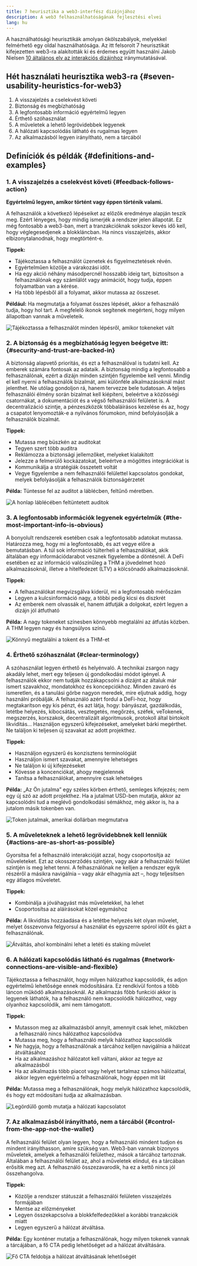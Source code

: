 ```yaml
---
title: 7 heurisztika a web3-interfész dizájnjához
description: A web3 felhasználhatóságának fejlesztési elvei
lang: hu
---
```


A használhatósági heurisztikák amolyan ökölszabályok, melyekkel felmérhető egy oldal használhatósága.
Az itt felsorolt 7 heurisztikát kifejezetten web3-ra alakították ki és érdemes együtt használni Jakob Nielsen [10 általános elv az interakciós dizájnhoz](https://www.nngroup.com/articles/ten-usability-heuristics/) iránymutatásával.

## Hét használati heurisztika web3-ra {#seven-usability-heuristics-for-web3}

1. A visszajelzés a cselekvést követi
2. Biztonság és megbízhatóság
3. A legfontosabb információ egyértelmű legyen
4. Érthető szóhasználat
5. A műveletek a lehető legrövidebbek legyenek
6. A hálózati kapcsolódás látható és rugalmas legyen
7. Az alkalmazásból legyen irányítható, nem a tárcából

## Definíciók és példák {#definitions-and-examples}

### 1. A visszajelzés a cselekvést követi {#feedback-follows-action}

**Egyértelmű legyen, amikor történt vagy éppen történik valami.**

A felhasználók a következő lépéseiket az előzők eredménye alapján teszik meg. Ezért lényeges, hogy mindig ismerjék a rendszer jelen állapotát. Ez még fontosabb a web3-ban, mert a tranzakcióknak sokszor kevés idő kell, hogy véglegesedjenek a blokkláncban. Ha nincs visszajelzés, akkor elbizonytalanodnak, hogy megtörtént-e.

**Tippek:**

- Tájékoztassa a felhasználót üzenetek és figyelmeztetések révén.
- Egyértelműen közölje a várakozási időt.
- Ha egy akció néhány másodpercnél hosszabb ideig tart, biztosítson a felhasználónak egy számlálót vagy animációt, hogy tudja, éppen folyamatban van a kérése.
- Ha több lépésből áll a folyamat, akkor mutassa az összeset.

**Például:**
Ha megmutatja a folyamat összes lépését, akkor a felhasználó tudja, hogy hol tart. A megfelelő ikonok segítenek megérteni, hogy milyen állapotban vannak a műveleteik.

![Tájékoztassa a felhasználót minden lépésről, amikor tokeneket vált](./Image1.png)

### 2. A biztonság és a megbízhatóság legyen beégetve itt: {#security-and-trust-are-backed-in}

A biztonság alapvető prioritás, és ezt a felhasználóval is tudatni kell.
Az emberek számára fontosak az adataik. A biztonság mindig a legfontosabb a felhasználónak, ezért a dizájn minden szintjén figyelembe kell venni. Mindig el kell nyerni a felhasználók bizalmát, ami különféle alkalmazásoknál mást jelenthet. Ne utólag gondoljon rá, hanem tervezze bele tudatosan. A teljes felhasználói élmény során bizalmat kell kiépíteni, beleértve a közösségi csatornákat, a dokumentációt és a végső felhasználói felületet is. A decentralizáció szintje, a pénzeszközök többaláírásos kezelése és az, hogy a csapatot lenyomozták-e a nyilvános fórumokon, mind befolyásolják a felhasználók bizalmát.

**Tippek:**

- Mutassa meg büszkén az auditokat
- Tegyen szert több auditra
- Reklámozza a biztonsági jellemzőket, melyeket kialakított
- Jelezze a felmerülő kockázatokat, beleértve a mögöttes integrációkat is
- Kommunikálja a stratégiák összetett voltát
- Vegye figyelembe a nem felhasználói felülettel kapcsolatos gondokat, melyek befolyásolják a felhasználók biztonságérzetét

**Példa:**
Tüntesse fel az auditot a láblécben, feltűnő méretben.

![A honlap láblécében feltüntetett auditok](./Image2.png)

### 3. A legfontosabb információk legyenek egyértelműk {#the-most-important-info-is-obvious}

A bonyolult rendszerek esetében csak a legfontosabb adatokat mutassa. Határozza meg, hogy mi a legfontosabb, és azt vegye előre a bemutatásban.
A túl sok információ túlterheli a felhasználókat, akik általában egy információdarabot vesznek figyelembe a döntésnél. A DeFi esetében ez az információ valószínűleg a THM a jövedelmet hozó alkalmazásoknál, illetve a hitelfedezet (LTV) a kölcsönadó alkalmazásoknál.

**Tippek:**

- A felhasználókat megvizsgálva kiderül, mi a legfontosabb mérőszám
- Legyen a kulcsinformáció nagy, a többi pedig kicsi és diszkrét
- Az emberek nem olvassák el, hanem átfutják a dolgokat, ezért legyen a dizájn jól átfutható

**Példa:** A nagy tokeneket színesben könnyebb megtalálni az átfutás közben. A THM legyen nagy és hangsúlyos színű.

![Könnyű megtalálni a tokent és a THM-et](./Image3.png)

### 4. Érthető szóhasználat {#clear-terminology}

A szóhasználat legyen érthető és helyénvaló.
A technikai zsargon nagy akadály lehet, mert egy teljesen új gondolkodási módot igényel. A felhasználók ekkor nem tudják hozzákapcsolni a dizájnt az általuk már ismert szavakhoz, mondatokhoz és koncepciókhoz. Minden zavaró és ismeretlen, és a tanulási görbe nagyon meredek, mire eljutnak addig, hogy használni próbálják. A felhasználó azért fordul a DeFi-hoz, hogy megtakarítson egy kis pénzt, és azt látja, hogy: bányászat, gazdálkodás, letétbe helyezés, kibocsátás, vesztegetés, megőrzés, széfek, veTokenek, megszerzés, korszakok, decentralizált algoritmusok, protokoll által birtokolt likviditás…
Használjon egyszerű kifejezéseket, amelyeket bárki megérthet. Ne találjon ki teljesen új szavakat az adott projekthez.

**Tippek:**

- Használjon egyszerű és konzisztens terminológiát
- Használjon ismert szavakat, amennyire lehetséges
- Ne találjon ki új kifejezéseket
- Kövesse a koncenciókat, ahogy megjelennek
- Tanítsa a felhasználókat, amennyire csak lehetséges

**Példa:**
„Az Ön jutalma” egy széles körben érthető, semleges kifejezés; nem egy új szó az adott projekthez. Ha a jutalmat USD-ben mutatja, akkor az kapcsolódni tud a meglévő gondolkodási sémákhoz, még akkor is, ha a jutalom másik tokenben van.

![Token jutalmak, amerikai dollárban megmutatva](./Image4.png)

### 5. A műveleteknek a lehető legrövidebbnek kell lenniük {#actions-are-as-short-as-possible}

Gyorsítsa fel a felhasználó interakcióját azzal, hogy csoportosítja az műveleteket.
Ezt az okosszerződés szintjén, vagy akár a felhasználói felület szintjén is meg lehet tenni. A felhasználónak ne kelljen a rendszer egyik részéről a másikra navigálnia – vagy akár elhagynia azt –, hogy teljesítsen egy átlagos műveletet.

**Tippek:**

- Kombinálja a jóváhagyást más műveletekkel, ha lehet
- Csoportosítsa az aláírásokat közel egymáshoz

**Példa:** A likviditás hozzáadása és a letétbe helyezés két olyan művelet, melyet összevonva felgyorsul a használat és egyszerre spórol időt és gázt a felhasználónak.

![Átváltás, ahol kombinálni lehet a letéti és staking művelet](./Image5.png)

### 6. A hálózati kapcsolódás látható és rugalmas {#network-connections-are-visible-and-flexible}

Tájékoztassa a felhasználót, hogy milyen hálózathoz kapcsolódik, és adjon egyértelmű lehetősége ennek módosítására.
Ez rendkívül fontos a több láncon működő alkalmazásoknál. Az alkalmazás főbb funkciói akkor is legyenek láthatók, ha a felhasználó nem kapcsolódik hálózathoz, vagy olyanhoz kapcsolódik, ami nem támogatott.

**Tippek:**

- Mutasson meg az alkalmazásból annyit, amennyit csak lehet, miközben a felhasználó nincs hálózathoz kapcsolódva
- Mutassa meg, hogy a felhasználó melyik hálózathoz kapcsolódik
- Ne hagyja, hogy a felhasználónak a tárcához kelljen navigálnia a hálózat átváltásához
- Ha az alkalmazáshoz hálózatot kell váltani, akkor az tegye az alkalmazásból
- Ha az alkalmazás több piacot vagy helyet tartalmaz számos hálózattal, akkor legyen egyértelmű a felhasználónak, hogy éppen mit lát

**Példa:** Mutassa meg a felhasználónak, hogy melyik hálózathoz kapcsolódik, és hogy ezt módosítani tudja az alkalmazásban.

![Legördülő gomb mutatja a hálózati kapcsolatot](./Image6.png)

### 7. Az alkalmazásból irányítható, nem a tárcából {#control-from-the-app-not-the-wallet}

A felhasználói felület olyan legyen, hogy a felhasználó mindent tudjon és mindent irányíthasson, amire szükség van.
Web3-ban vannak bizonyos műveletek, amelyek a felhasználói felülethez, mások a tárcához tartoznak. Általában a felhasználói felület az, ahol a műveletek elindul, és a tárcában erősítik meg azt. A felhasználó összezavarodik, ha ez a kettő nincs jól összehangolva.

**Tippek:**

- Közölje a rendszer státuszát a felhasználói felületen visszajelzés formájában
- Mentse az előzményeket
- Legyen összekapcsolva a blokkfelfedezőkkel a korábbi tranzakciók miatt
- Legyen egyszerű a hálózat átváltása.

**Példa:** Egy konténer mutatja a felhasználónak, hogy milyen tokenek vannak a tárcájában, a fő CTA pedig lehetőséget ad a hálózat átváltására.

![Fő CTA feldobja a hálózat átváltásának lehetőségét](./Image7.png)
